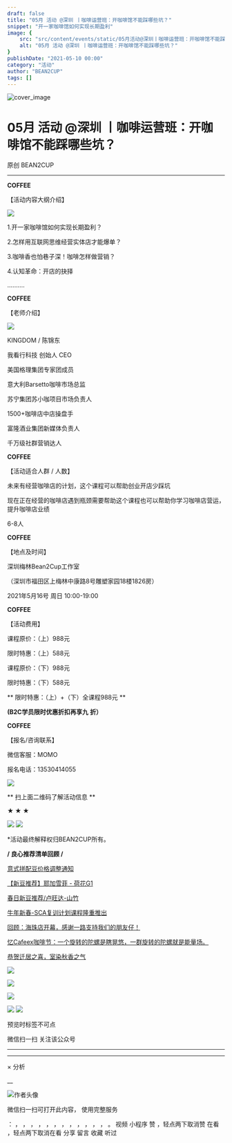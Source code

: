 ```yaml
---
draft: false
title: "05月 活动 @深圳 丨咖啡运营班：开咖啡馆不能踩哪些坑？"
snippet: "开一家咖啡馆如何实现长期盈利"
image: {
    src: "src/content/events/static/05月活动@深圳丨咖啡运营班：开咖啡馆不能踩哪些坑？_01.jpeg",
    alt: "05月 活动 @深圳 丨咖啡运营班：开咖啡馆不能踩哪些坑？"
}
publishDate: "2021-05-10 00:00"
category: "活动"
author: "BEAN2CUP"
tags: []
---
```


![cover_image](./static/05月活动@深圳丨咖啡运营班：开咖啡馆不能踩哪些坑？_01.jpeg)

#  05月 活动 @深圳 丨咖啡运营班：开咖啡馆不能踩哪些坑？

原创  BEAN2CUP  

__ _ _ _ _

**COFFEE**

【活动内容大纲介绍】

![](./static/05月活动@深圳丨咖啡运营班：开咖啡馆不能踩哪些坑？_02.jpeg)

1.开一家咖啡馆如何实现长期盈利？

2.怎样用互联网思维经营实体店才能爆单？

3.咖啡香也怕巷子深！咖啡怎样做营销？

4.认知革命：开店的抉择

..........

**COFFEE**

【老师介绍】

![](./static/05月活动@深圳丨咖啡运营班：开咖啡馆不能踩哪些坑？_03.jpeg)

KINGDOM / 陈锦东

我看行科技 创始人 CEO

美国格理集团专家团成员

意大利Barsetto咖啡市场总监

苏宁集团苏小咖项目市场负责人

1500+咖啡店中店操盘手

富隆酒业集团新媒体负责人

千万级社群营销达人

**COFFEE**

【活动适合人群 / 人数】

未来有经营咖啡店的计划，这个课程可以帮助创业开店少踩坑

现在正在经营的咖啡店遇到瓶颈需要帮助这个课程也可以帮助你学习咖啡店营运，提升咖啡店业绩

6-8人



**COFFEE**

【地点及时间】

深圳梅林Bean2Cup工作室

（深圳市福田区上梅林中康路8号雕塑家园18楼1826房）

2021年5月16号 周日 10:00-19:00



**COFFEE**

【活动费用】

课程原价：（上）988元

限时特惠：（上）588元



课程原价：（下）988元

限时特惠：（下）588元



** 限时特惠：（上）+（下）全课程988元  **

**(B2C学员限时优惠折扣再享九** **折）**

**COFFEE**

【报名/咨询联系】

微信客服：MOMO

报名电话：13530414055



![](./static/05月活动@深圳丨咖啡运营班：开咖啡馆不能踩哪些坑？_04.jpeg)

** 扫上面二维码了解活动信息  **



**★ ★ ★**

![](./static/05月活动@深圳丨咖啡运营班：开咖啡馆不能踩哪些坑？_05.jpeg)
![](./static/05月活动@深圳丨咖啡运营班：开咖啡馆不能踩哪些坑？_06.jpeg)

*活动最终解释权归BEAN2CUP所有。



**/ 良心推荐清单回顾 /**



[ 意式拼配豆价格调整通知
](http://mp.weixin.qq.com/s?__biz=MzAwNTYzODcxMg==&mid=2651352259&idx=1&sn=9cb5da2f2e5242f5ca0093853be810e2&chksm=80e55394b792da827fbc24b71dc6a75d70eafd4afc3822d70d79498ce94fa1232607a3cdf76b&scene=21#wechat_redirect)

[ 【新豆推荐】耶加雪菲 - 荷花G1
](http://mp.weixin.qq.com/s?__biz=MzAwNTYzODcxMg==&mid=2651352230&idx=1&sn=d2890695b7aac51d8170d19a9d9afdbf&chksm=80e553f1b792dae776396ec1c9112b2356f0e204c23781215e185b6f263883d4093cab8cd853&scene=21#wechat_redirect)

[ 春日新豆推荐/卢旺达-山竹
](http://mp.weixin.qq.com/s?__biz=MzAwNTYzODcxMg==&mid=2651352128&idx=1&sn=e5dc23ad84686d25a78a14e79f09869e&chksm=80e55317b792da018542bb196d1d6004e8cbba6b22b07939df6aace55f164803d4953682601b&scene=21#wechat_redirect)

[ 牛年新春-SCA复训计划课程隆重推出
](http://mp.weixin.qq.com/s?__biz=MzAwNTYzODcxMg==&mid=2651351945&idx=1&sn=8d58590ecd086cee5c5f24bc29d4ecf3&chksm=80e554deb792ddc85cf996dd0424380a446fb7567e2292f3ce9f56a3bd70a9a57da46545991b&scene=21#wechat_redirect)

[ 回顾：海珠店开幕，感谢一路支持我们的朋友仔！
](http://mp.weixin.qq.com/s?__biz=MzAwNTYzODcxMg==&mid=2651350613&idx=1&sn=bb7e7edc1314325872ffdc8d22b44855&chksm=80e55902b792d0144ffdd72311028f01acae80841a3df39d970ec4482a1bb2bab8297bfc47f6&scene=21#wechat_redirect)

[ 忆Cafeex咖啡节：一个旋转的陀螺是瞎晃悠，一群旋转的陀螺就是能量场。
](http://mp.weixin.qq.com/s?__biz=MzAwNTYzODcxMg==&mid=2651350415&idx=1&sn=ae14b0ef454489ca5add65038bb2ef7c&chksm=80e55ad8b792d3ce64fafd86bb6f85c2e422c8c213320e40c30e56b003260fa5d92f6f9f9a40&scene=21#wechat_redirect)

[ 恭贺迁居之喜，室染秋香之气
](http://mp.weixin.qq.com/s?__biz=MzAwNTYzODcxMg==&mid=2651350451&idx=1&sn=e065cddd2acb88ac359fb5d608712e33&chksm=80e55ae4b792d3f2a29b29326682621b4840828707509486ec18dfcccd658f800f040cdbed7d&scene=21#wechat_redirect)



![](./static/05月活动@深圳丨咖啡运营班：开咖啡馆不能踩哪些坑？_07.jpeg)

![](./static/05月活动@深圳丨咖啡运营班：开咖啡馆不能踩哪些坑？_08.jpeg)

![](./static/05月活动@深圳丨咖啡运营班：开咖啡馆不能踩哪些坑？_09.jpeg)

![](./static/05月活动@深圳丨咖啡运营班：开咖啡馆不能踩哪些坑？_10.jpeg)
![](./static/05月活动@深圳丨咖啡运营班：开咖啡馆不能踩哪些坑？_11.png)

预览时标签不可点



微信扫一扫
关注该公众号





****



****



×  分析

__

![作者头像](./static/05月活动@深圳丨咖啡运营班：开咖啡馆不能踩哪些坑？_12.png)

微信扫一扫可打开此内容，
使用完整服务

：  ，  ，  ，  ，  ，  ，  ，  ，  ，  ，  ，  ，  。  视频  小程序  赞  ，轻点两下取消赞  在看  ，轻点两下取消在看
分享  留言  收藏  听过

